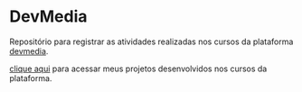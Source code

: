 # DevMedia

Repositório para registrar as atividades realizadas nos cursos da plataforma [devmedia](https://www.devmedia.com.br/).

[clique aqui](https://github.com/tthiagocarlosdev/devMedia) para acessar meus projetos desenvolvidos nos cursos da plataforma.

